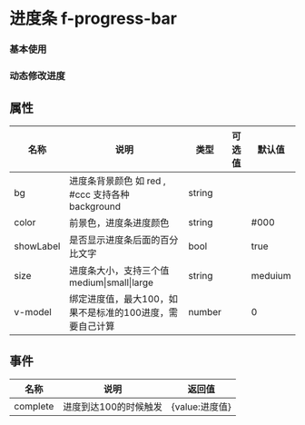 # 进度条 f-progress-bar   

### 基本使用

<demo path="./ProgressBarDemo1.vue"></demo>

### 动态修改进度

<demo path="./ProgressBarDemo2.vue"></demo>


## 属性

| 名称      | 说明                                                     | 类型   | 可选值 | 默认值  |
| --------- | -------------------------------------------------------- | ------ | ------ | ------- |
| bg        | 进度条背景颜色 如 red , #ccc 支持各种background          | string |        |         |
| color     | 前景色，进度条进度颜色                                   | string |        | #000    |
| showLabel | 是否显示进度条后面的百分比文字                           | bool   |        | true    |
| size      | 进度条大小，支持三个值 medium\|small\|large              | string |        | meduium |
| v-model   | 绑定进度值，最大100，如果不是标准的100进度，需要自己计算 | number |        | 0       |



## 事件

| 名称     | 说明                  | 返回值         |
| -------- | --------------------- | -------------- |
| complete | 进度到达100的时候触发 | {value:进度值} |

